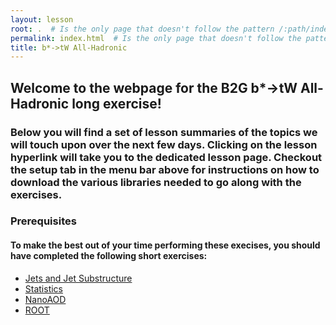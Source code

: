 ```yaml
---
layout: lesson
root: .  # Is the only page that doesn't follow the pattern /:path/index.html
permalink: index.html  # Is the only page that doesn't follow the pattern /:path/index.html
title: b*->tW All-Hadronic
---
```



## Welcome to the webpage for the B2G b*->tW All-Hadronic long exercise!
### Below you will find a set of lesson summaries of the topics we will touch upon over the next few days. Clicking on the lesson hyperlink will take you to the dedicated lesson page. Checkout the setup tab in the menu bar above for instructions on how to download the various libraries needed to go along with the exercises.

<!-- this is an html comment -->

### Prerequisites
#### To make the best out of your time performing these execises, you should have completed the following short exercises:
- [Jets and Jet Substructure](https://indico.cern.ch/event/886923/timetable/#261-jets-and-jet-substructure)
- [Statistics](https://indico.cern.ch/event/886923/timetable/#264-statistics)
- [NanoAOD](https://indico.cern.ch/event/886923/timetable/#271-nanoaod)
- [ROOT](https://indico.cern.ch/event/886923/timetable/#265-root)
